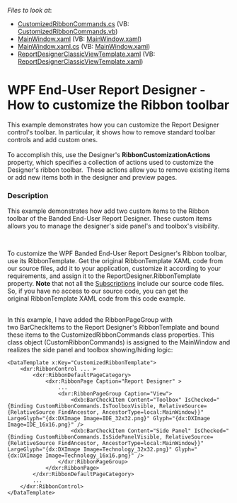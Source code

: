 <!-- default file list -->
*Files to look at*:

* [CustomizedRibbonCommands.cs](./CS/CustomizedRibbonCommands.cs) (VB: [CustomizedRibbonCommands.vb](./VB/CustomizedRibbonCommands.vb))
* [MainWindow.xaml](./CS/MainWindow.xaml) (VB: [MainWindow.xaml](./VB/MainWindow.xaml))
* [MainWindow.xaml.cs](./CS/MainWindow.xaml.cs) (VB: [MainWindow.xaml](./VB/MainWindow.xaml))
* [ReportDesignerClassicViewTemplate.xaml](./CS/ReportDesignerClassicViewTemplate.xaml) (VB: [ReportDesignerClassicViewTemplate.xaml](./VB/ReportDesignerClassicViewTemplate.xaml))
<!-- default file list end -->
# WPF End-User Report Designer - How to customize the Ribbon toolbar


<p>This example demonstrates how you can customize the Report Designer control's toolbar. In particular, it shows how to remove standard toolbar controls and add custom ones. <br><br>To accomplish this, use the Designer's <strong>RibbonCustomizationActions</strong> property, which specifies a collection of actions used to customize the Designer's ribbon toolbar.  These actions allow you to remove existing items or add new items both in the designer and preview pages.</p>


<h3>Description</h3>

<p>This example demonstrates how add two custom items to the&nbsp;Ribbon toolbar of the&nbsp;Banded End-User Report Designer. These custom items allows you to manage the designer's side panel's and toolbox's visibility.</p>
<p>&nbsp;</p>
<p>To customize the WPF&nbsp;Banded End-User Report Designer's Ribbon toolbar, use its RibbonTemplate. Get the original&nbsp;RibbonTemplate XAML code from our source files,&nbsp;add it to your application, customize it according to your requirements, and assign it to the ReportDesigner.RibbonTemplate property.&nbsp;<strong>Note</strong>&nbsp;that&nbsp;not all the&nbsp;<a href="https://www.devexpress.com/Subscriptions/">Subscriptions</a>&nbsp;include&nbsp;our&nbsp;source code files. So, if you have no access to our source code, you can get the original&nbsp;RibbonTemplate XAML code from this code example.</p>
<p><br>In this example, I have added the&nbsp;RibbonPageGroup with two&nbsp;BarCheckItems to the&nbsp;Report Designer's RibbonTemplate and bound these items&nbsp;to the&nbsp;CustomizedRibbonCommands class properties. This class object (CustomRibbonCommands) is assigned to the MainWindow and realizes the side panel and toolbox showing/hiding logic:</p>
<code lang="xaml">&lt;DataTemplate x:Key="CustomizedRibbonTemplate"&gt;
    &lt;dxr:RibbonControl ... &gt;
        &lt;dxr:RibbonDefaultPageCategory&gt;
            &lt;dxr:RibbonPage Caption="Report Designer" &gt;
                ...
                &lt;dxr:RibbonPageGroup Caption="View"&gt;
                    &lt;dxb:BarCheckItem Content="Toolbox" IsChecked="{Binding CustomRibbonCommands.IsToolboxVisible, RelativeSource={RelativeSource FindAncestor, AncestorType=local:MainWindow}}" LargeGlyph="{dx:DXImage Image=IDE_32x32.png}" Glyph="{dx:DXImage Image=IDE_16x16.png}" /&gt;
                    &lt;dxb:BarCheckItem Content="Side Panel" IsChecked="{Binding CustomRibbonCommands.IsSidePanelVisible, RelativeSource={RelativeSource FindAncestor, AncestorType=local:MainWindow}}" LargeGlyph="{dx:DXImage Image=Technology_32x32.png}" Glyph="{dx:DXImage Image=Technology_16x16.png}" /&gt;
                &lt;/dxr:RibbonPageGroup&gt;
            &lt;/dxr:RibbonPage&gt;
        &lt;/dxr:RibbonDefaultPageCategory&gt;
        ...
    &lt;/dxr:RibbonControl&gt;
&lt;/DataTemplate&gt;</code>

<br/>



